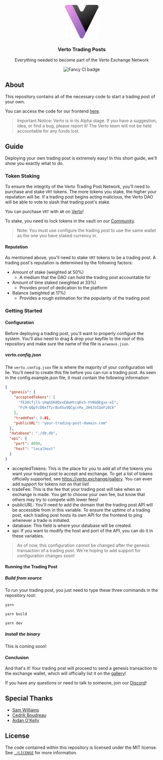 <p align="center">
  <a href="https://verto.exchange">
    <img src="https://raw.githubusercontent.com/useverto/design/master/logo/logo_light.svg" alt="Verto logo (light version)" width="110" />
  </a>

  <h3 align="center">Verto Trading Posts</h3>

  <p align="center">
    Everything needed to become part of the Verto Exchange Network
  </p>

  <p align="center">
    <img src="https://github.com/t8/trading-post-v2/workflows/ci/badge.svg" alt="Fancy CI badge" />
  </p>

</p>

## About

This repository contains all of the necessary code to start a trading post of your own.

You can access the code for our frontend [here](https://github.com/useverto/verto).

> Important Notice: Verto is in its Alpha stage. If you have a suggestion, idea, or find a bug, please report it! The Verto team will not be held accountable for any funds lost.

## Guide

Deploying your own trading post is extremely easy! In this short guide, we'll show you exactly what to do.

### Token Staking

To ensure the integrity of the Verto Trading Post Network, you'll need to purchase and stake `VRT` tokens. The more tokens you stake, the higher your reputation will be. If a trading post begins acting malicious, the Verto DAO will be able to vote to slash that trading post's stake.

You can purchase `VRT` with `AR` on [Verto](https://verto.exchange/trade)!

To stake, you need to lock tokens in the vault on our [Community](https://community.xyz/#aALHIrtzQzy88AhH9uVGxr2GrdSngu2x1CYbyi50JaA/vault).

> Note: You must use configure the trading post to use the same wallet as the one you have staked currency in.

#### Reputation

As mentioned above, you'll need to stake `VRT` tokens to be a trading post. A trading post's reputation is determined by the following factors:

- Amount of stake (weighted at 50%)
  - A medium that the DAO can hold the trading post accountable for
- Amount of time staked (weighted at 33%)
  - Provides proof of dedication to the platform
- Balance (weighted at 17%)
  - Provides a rough estimation for the popularity of the trading post

### Getting Started

#### Configuration

Before deploying a trading post, you'll want to properly configure the system. You'll also need to drag & drop your keyfile to the root of this repository and make sure the name of the file is  `arweave.json`.

##### verto.config.json
The `verto.config.json` file is where the majority of your configuration will lie. You'll need to create this file before you can run a trading post. As seen in the config.example.json file, it must contain the following information:

```json
{
  "genesis": {
    "acceptedTokens": [
      "fE2OcfjlS-sHqG5K8QvxE8wHtcqKxS-YV0bDEgxo-eI",
      "FcM-QQpfcD0xTTzr8u4Su9QCgcvRx_JH4JSCQoFi6Ck"
    ],
    "tradeFee": 0.01,
    "publicURL": "your-trading-post-domain.com"
  },
  "database": "./db.db",
  "api": {
    "port": 8080,
    "host": "localhost"
  }
}
```

- acceptedTokens: This is the place for you to add all of the tokens you want your trading post to accept and exchange. To get a list of tokens officially supported, see https://verto.exchange/gallery. You can even add support for tokens not on that list!
- tradeFee: This is the fee that your trading post will take when an exchange is made. You get to choose your own fee, but know that others may try to compete with lower fees!
- publicURL: You'll need to add the domain that the trading post API will be accessible from in this variable. To ensure the uptime of a trading post, each trading post hosts its own API for the frontend to ping whenever a trade is initiated.
- database: This field is where your database will be created.
- api: If you want to modify the host and port of the API, you can do it in these variables.

> As of now, this configuration cannot be changed after the genesis transaction of a trading post. We're hoping to add support for configuration changes soon!

#### Running the Trading Post

##### Build from source

To run your trading post, you just need to type these three commands in the repository root:

```shell script
yarn
```

```shell script
yarn build
```

```shell script
yarn dev
```

##### Install the binary

This is coming soon!

#### Conclusion

And that's it! Your trading post will proceed to send a genesis transaction to the exchange wallet, which will officially list it on the [gallery](https://verto.exchange/gallery)! 

If you have any questions or need to talk to someone, join our [Discord](https://discord.gg/RnWbc8Y)!

## Special Thanks

- [Sam Williams](https://github.com/samcamwilliams)
- [Cedrik Boudreau](https://github.com/cedriking)
- [Aidan O'Kelly](https://github.com/aidanok)

## License

The code contained within this repository is licensed under the MIT license.
See [`./LICENSE`](./LICENSE) for more information.
